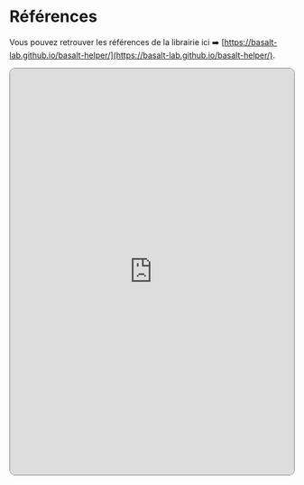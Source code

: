 # **Références**

Vous pouvez retrouver les références de la librairie ici ➡️ [https://basalt-lab.github.io/basalt-helper/](https://basalt-lab.github.io/basalt-helper/).

<iframe src="https://basalt-lab.github.io/basalt-helper/" style="width: 100%; height: 720px; border-radius: 10px; border: 1px solid gray;"></iframe>
